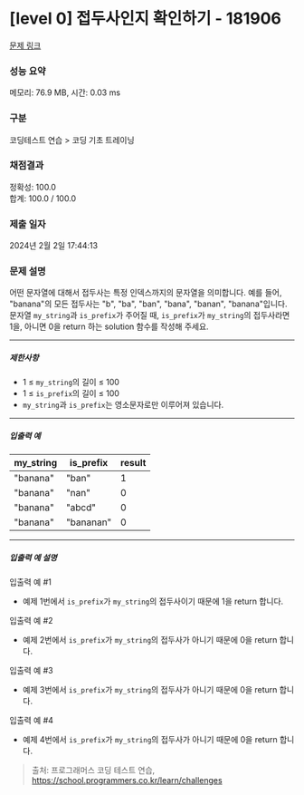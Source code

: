 # [level 0] 접두사인지 확인하기 - 181906 

[문제 링크](https://school.programmers.co.kr/learn/courses/30/lessons/181906) 

### 성능 요약

메모리: 76.9 MB, 시간: 0.03 ms

### 구분

코딩테스트 연습 > 코딩 기초 트레이닝

### 채점결과

정확성: 100.0<br/>합계: 100.0 / 100.0

### 제출 일자

2024년 2월 2일 17:44:13

### 문제 설명

<p>어떤 문자열에 대해서 접두사는 특정 인덱스까지의 문자열을 의미합니다. 예를 들어, "banana"의 모든 접두사는 "b", "ba", "ban", "bana", "banan", "banana"입니다.<br>
문자열 <code>my_string</code>과 <code>is_prefix</code>가 주어질 때, <code>is_prefix</code>가 <code>my_string</code>의 접두사라면 1을, 아니면 0을 return 하는 solution 함수를 작성해 주세요.</p>

<hr>

<h5>제한사항</h5>

<ul>
<li>1 ≤ <code>my_string</code>의 길이 ≤ 100</li>
<li>1 ≤ <code>is_prefix</code>의 길이 ≤ 100</li>
<li><code>my_string</code>과 <code>is_prefix</code>는 영소문자로만 이루어져 있습니다.</li>
</ul>

<hr>

<h5>입출력 예</h5>
<table class="table">
        <thead><tr>
<th>my_string</th>
<th>is_prefix</th>
<th>result</th>
</tr>
</thead>
        <tbody><tr>
<td>"banana"</td>
<td>"ban"</td>
<td>1</td>
</tr>
<tr>
<td>"banana"</td>
<td>"nan"</td>
<td>0</td>
</tr>
<tr>
<td>"banana"</td>
<td>"abcd"</td>
<td>0</td>
</tr>
<tr>
<td>"banana"</td>
<td>"bananan"</td>
<td>0</td>
</tr>
</tbody>
      </table>
<hr>

<h5>입출력 예 설명</h5>

<p>입출력 예 #1</p>

<ul>
<li>예제 1번에서 <code>is_prefix</code>가 <code>my_string</code>의 접두사이기 때문에 1을 return 합니다.</li>
</ul>

<p>입출력 예 #2</p>

<ul>
<li>예제 2번에서 <code>is_prefix</code>가 <code>my_string</code>의 접두사가 아니기 때문에 0을 return 합니다.</li>
</ul>

<p>입출력 예 #3</p>

<ul>
<li>예제 3번에서 <code>is_prefix</code>가 <code>my_string</code>의 접두사가 아니기 때문에 0을 return 합니다.</li>
</ul>

<p>입출력 예 #4</p>

<ul>
<li>예제 4번에서 <code>is_prefix</code>가 <code>my_string</code>의 접두사가 아니기 때문에 0을 return 합니다.</li>
</ul>


> 출처: 프로그래머스 코딩 테스트 연습, https://school.programmers.co.kr/learn/challenges